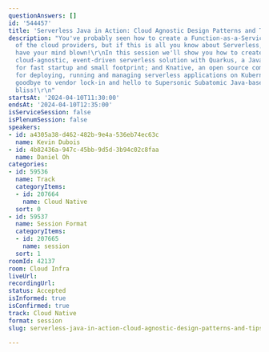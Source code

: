 ```yaml
---
questionAnswers: []
id: '544457'
title: 'Serverless Java in Action: Cloud Agnostic Design Patterns and Tips'
description: "You've probably seen how to create a Function-as-a-Service with one
  of the cloud providers, but if this is all you know about Serverless, prepare to
  have your mind blown!\r\nIn this session we'll show you how to create a production-grade,
  cloud-agnostic, event-driven serverless solution with Quarkus, a Java stack optimized
  for fast startup and small footprint; and Knative, an open source community project
  for deploying, running and managing serverless applications on Kubernetes.   Say
  goodbye to vendor lock-in and hello to Supersonic Subatomic Java-based Serverless
  bliss!\r\n"
startsAt: '2024-04-10T11:30:00'
endsAt: '2024-04-10T12:35:00'
isServiceSession: false
isPlenumSession: false
speakers:
- id: a4305a38-d462-482b-9e4a-536eb74ec63c
  name: Kevin Dubois
- id: 4b82436a-947c-45bb-9d5d-3b94c02c8faa
  name: Daniel Oh
categories:
- id: 59536
  name: Track
  categoryItems:
  - id: 207664
    name: Cloud Native
  sort: 0
- id: 59537
  name: Session Format
  categoryItems:
  - id: 207665
    name: session
  sort: 1
roomId: 42137
room: Cloud Infra
liveUrl: 
recordingUrl: 
status: Accepted
isInformed: true
isConfirmed: true
track: Cloud Native
format: session
slug: serverless-java-in-action-cloud-agnostic-design-patterns-and-tips

---
```

